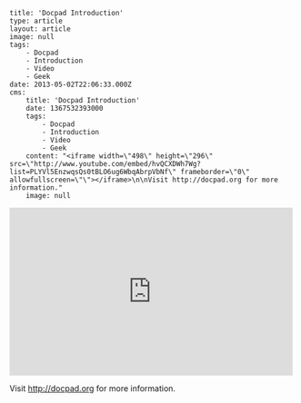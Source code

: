 ```
title: 'Docpad Introduction'
type: article
layout: article
image: null
tags:
    - Docpad
    - Introduction
    - Video
    - Geek
date: 2013-05-02T22:06:33.000Z
cms:
    title: 'Docpad Introduction'
    date: 1367532393000
    tags:
        - Docpad
        - Introduction
        - Video
        - Geek
    content: "<iframe width=\"498\" height=\"296\" src=\"http://www.youtube.com/embed/hvQCXDWh7Wg?list=PLYVl5EnzwqsQs0tBLO6ug6WbqAbrpVbNf\" frameborder=\"0\" allowfullscreen=\"\"></iframe>\n\nVisit http://docpad.org for more information."
    image: null
```
<iframe width="498" height="296" src="http://www.youtube.com/embed/hvQCXDWh7Wg?list=PLYVl5EnzwqsQs0tBLO6ug6WbqAbrpVbNf" frameborder="0" allowfullscreen=""></iframe>

Visit http://docpad.org for more information.